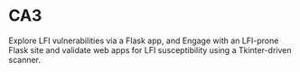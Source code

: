 # CA3
Explore LFI vulnerabilities via a Flask app, and Engage with an LFI-prone Flask site and validate web apps for LFI susceptibility using a Tkinter-driven scanner.
